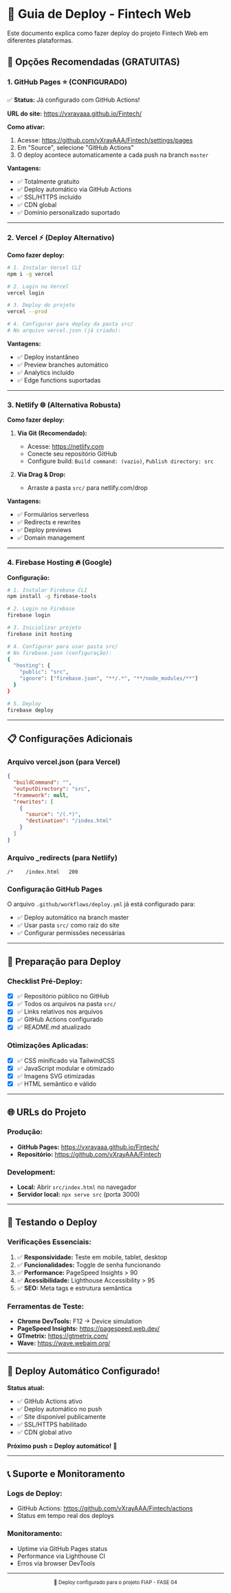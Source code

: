 # 🚀 Guia de Deploy - Fintech Web

Este documento explica como fazer deploy do projeto Fintech Web em diferentes plataformas.

## 🎯 **Opções Recomendadas (GRATUITAS)**

### 1. **GitHub Pages** ⭐ (CONFIGURADO)

✅ **Status:** Já configurado com GitHub Actions!

**URL do site:** https://vxrayaaa.github.io/Fintech/

**Como ativar:**
1. Acesse: https://github.com/vXrayAAA/Fintech/settings/pages
2. Em "Source", selecione "GitHub Actions"
3. O deploy acontece automaticamente a cada push na branch `master`

**Vantagens:**
- ✅ Totalmente gratuito
- ✅ Deploy automático via GitHub Actions
- ✅ SSL/HTTPS incluído
- ✅ CDN global
- ✅ Domínio personalizado suportado

---

### 2. **Vercel** ⚡ (Deploy Alternativo)

**Como fazer deploy:**

```bash
# 1. Instalar Vercel CLI
npm i -g vercel

# 2. Login no Vercel
vercel login

# 3. Deploy do projeto
vercel --prod

# 4. Configurar para deploy da pasta src/
# No arquivo vercel.json (já criado):
```

**Vantagens:**
- ✅ Deploy instantâneo
- ✅ Preview branches automático
- ✅ Analytics incluído
- ✅ Edge functions suportadas

---

### 3. **Netlify** 🌐 (Alternativa Robusta)

**Como fazer deploy:**

1. **Via Git (Recomendado):**
   - Acesse: https://netlify.com
   - Conecte seu repositório GitHub
   - Configure build: `Build command: (vazio)`, `Publish directory: src`

2. **Via Drag & Drop:**
   - Arraste a pasta `src/` para netlify.com/drop

**Vantagens:**
- ✅ Formulários serverless
- ✅ Redirects e rewrites
- ✅ Deploy previews
- ✅ Domain management

---

### 4. **Firebase Hosting** 🔥 (Google)

**Configuração:**

```bash
# 1. Instalar Firebase CLI
npm install -g firebase-tools

# 2. Login no Firebase
firebase login

# 3. Inicializar projeto
firebase init hosting

# 4. Configurar para usar pasta src/
# No firebase.json (configuração):
{
  "hosting": {
    "public": "src",
    "ignore": ["firebase.json", "**/.*", "**/node_modules/**"]
  }
}

# 5. Deploy
firebase deploy
```

---

## 📋 **Configurações Adicionais**

### **Arquivo vercel.json** (para Vercel)
```json
{
  "buildCommand": "",
  "outputDirectory": "src",
  "framework": null,
  "rewrites": [
    {
      "source": "/(.*)",
      "destination": "/index.html"
    }
  ]
}
```

### **Arquivo _redirects** (para Netlify)
```
/*    /index.html   200
```

### **Configuração GitHub Pages**
O arquivo `.github/workflows/deploy.yml` já está configurado para:
- ✅ Deploy automático na branch master
- ✅ Usar pasta `src/` como raiz do site
- ✅ Configurar permissões necessárias

---

## 🔧 **Preparação para Deploy**

### **Checklist Pré-Deploy:**
- [x] ✅ Repositório público no GitHub
- [x] ✅ Todos os arquivos na pasta `src/`
- [x] ✅ Links relativos nos arquivos
- [x] ✅ GitHub Actions configurado
- [x] ✅ README.md atualizado

### **Otimizações Aplicadas:**
- [x] ✅ CSS minificado via TailwindCSS
- [x] ✅ JavaScript modular e otimizado
- [x] ✅ Imagens SVG otimizadas
- [x] ✅ HTML semântico e válido

---

## 🌐 **URLs do Projeto**

### **Produção:**
- **GitHub Pages:** https://vxrayaaa.github.io/Fintech/
- **Repositório:** https://github.com/vXrayAAA/Fintech

### **Development:**
- **Local:** Abrir `src/index.html` no navegador
- **Servidor local:** `npx serve src` (porta 3000)

---

## 📱 **Testando o Deploy**

### **Verificações Essenciais:**
1. ✅ **Responsividade:** Teste em mobile, tablet, desktop
2. ✅ **Funcionalidades:** Toggle de senha funcionando
3. ✅ **Performance:** PageSpeed Insights > 90
4. ✅ **Acessibilidade:** Lighthouse Accessibility > 95
5. ✅ **SEO:** Meta tags e estrutura semântica

### **Ferramentas de Teste:**
- **Chrome DevTools:** F12 → Device simulation
- **PageSpeed Insights:** https://pagespeed.web.dev/
- **GTmetrix:** https://gtmetrix.com/
- **Wave:** https://wave.webaim.org/

---

## 🚀 **Deploy Automático Configurado!**

**Status atual:**
- ✅ GitHub Actions ativo
- ✅ Deploy automático no push
- ✅ Site disponível publicamente
- ✅ SSL/HTTPS habilitado
- ✅ CDN global ativo

**Próximo push = Deploy automático!** 🎉

---

## 📞 **Suporte e Monitoramento**

### **Logs de Deploy:**
- GitHub Actions: https://github.com/vXrayAAA/Fintech/actions
- Status em tempo real dos deploys

### **Monitoramento:**
- Uptime via GitHub Pages status
- Performance via Lighthouse CI
- Erros via browser DevTools

---

<div align="center">
  <sub>🚀 Deploy configurado para o projeto FIAP - FASE 04</sub>
</div>
